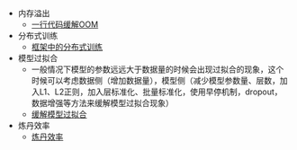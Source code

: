 - 内存溢出
    - [一行代码缓解OOM](https://mp.weixin.qq.com/s/VBagnjXBVp135nBMfAyk5Q)
- 分布式训练
  - [框架中的分布式训练](https://mp.weixin.qq.com/s/yJSmWe3jMGdrAYERjeNiLQ)
- 模型过拟合
  - 一般情况下模型的参数远远大于数据量的时候会出现过拟合的现象，这个时候可以考虑数据侧（增加数据量），模型侧（减少模型参数量、层数，加入L1、L2正则，加入层标准化、批量标准化，使用早停机制，dropout，数据增强等方法来缓解模型过拟合现象）
  - [缓解模型过拟合](https://mp.weixin.qq.com/s/DygvuXbSL-798VH4czJspA)
- 炼丹效率
  - [炼丹效率](https://mp.weixin.qq.com/s/kwhx9DxuORDvh0p5vz8oRA)
